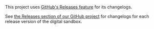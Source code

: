 This project uses [GitHub's Releases feature](https://github.com/blog/1547-release-your-software) for its changelogs.

See [the Releases section of our GitHub project](https://github.com/precisionforvalue/digital-sandbox/releases) for changelogs for each release version of the digital sandbox.
